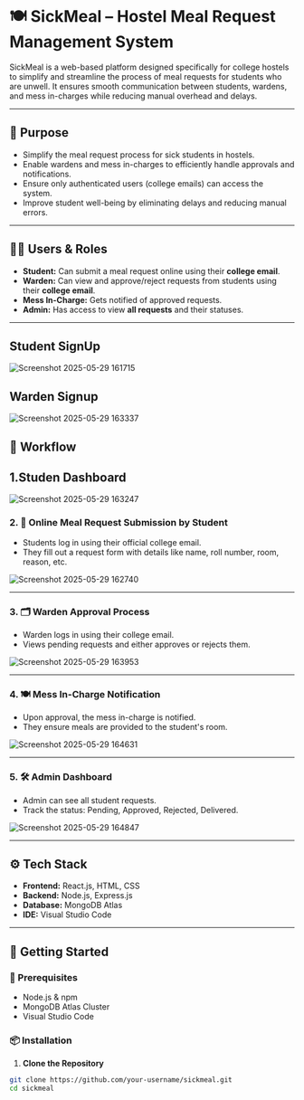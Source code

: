# 🍽️ SickMeal – Hostel Meal Request Management System

SickMeal is a web-based platform designed specifically for college hostels to simplify and streamline the process of meal requests for students who are unwell. It ensures smooth communication between students, wardens, and mess in-charges while reducing manual overhead and delays.

---

## 🎯 Purpose

- Simplify the meal request process for sick students in hostels.
- Enable wardens and mess in-charges to efficiently handle approvals and notifications.
- Ensure only authenticated users (college emails) can access the system.
- Improve student well-being by eliminating delays and reducing manual errors.

---

## 🧑‍💻 Users & Roles

- **Student:** Can submit a meal request online using their **college email**.
- **Warden:** Can view and approve/reject requests from students using their **college email**.
- **Mess In-Charge:** Gets notified of approved requests.
- **Admin:** Has access to view **all requests** and their statuses.

---
## Student SignUp
![Screenshot 2025-05-29 161715](https://github.com/user-attachments/assets/5ff52710-c1b8-4069-a758-3da4667614d1)

## Warden Signup

![Screenshot 2025-05-29 163337](https://github.com/user-attachments/assets/fead3962-e2cf-4997-8855-4113636301cd)


## 🔄 Workflow
## 1.Studen Dashboard

  ![Screenshot 2025-05-29 163247](https://github.com/user-attachments/assets/ddfa64ac-8af0-4183-8e6b-fa962508fd85)


### 2. 📝 Online Meal Request Submission by Student
- Students log in using their official college email.
- They fill out a request form with details like name, roll number, room, reason, etc.

![Screenshot 2025-05-29 162740](https://github.com/user-attachments/assets/be4d32db-5fa1-4e4d-8af3-a6d42aed95e8)


---

### 3. 🗂️ Warden Approval Process
- Warden logs in using their college email.
- Views pending requests and either approves or rejects them.

![Screenshot 2025-05-29 163953](https://github.com/user-attachments/assets/2f8d51bc-0681-4d5a-9a5e-e1dc5c8ee666)


---

### 4. 🍽️ Mess In-Charge Notification
- Upon approval, the mess in-charge is notified.
- They ensure meals are provided to the student's room.

![Screenshot 2025-05-29 164631](https://github.com/user-attachments/assets/1db725f3-fafb-4ded-82b7-7b6fb724c4af)


---

### 5. 🛠️ Admin Dashboard
- Admin can see all student requests.
- Track the status: Pending, Approved, Rejected, Delivered.

![Screenshot 2025-05-29 164847](https://github.com/user-attachments/assets/82d61bc0-d279-405e-8bf3-1a8621d6a549)



---

## ⚙️ Tech Stack

- **Frontend:** React.js, HTML, CSS
- **Backend:** Node.js, Express.js
- **Database:** MongoDB Atlas
- **IDE:** Visual Studio Code

---

## 🚀 Getting Started

### 🔧 Prerequisites

- Node.js & npm
- MongoDB Atlas Cluster
- Visual Studio Code

### 📦 Installation

1. **Clone the Repository**
```bash
git clone https://github.com/your-username/sickmeal.git
cd sickmeal

